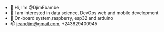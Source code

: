 - 👋 Hi, I’m @DjimEbambe
- 👀 I am interested in data science, DevOps web and mobile development
- 👀 On-board system,raspberry, esp32 and arduino
- 📫 jeandjim@gmail.com, +243829400945


